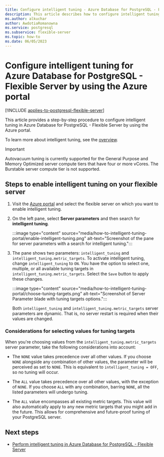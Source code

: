 ```yaml
---
title: Configure intelligent tuning - Azure Database for PostgreSQL - Flexible Server - portal
description: This article describes how to configure intelligent tuning in Azure Database for PostgreSQL Flexible Server through the Azure portal.
ms.author: alkuchar
author: AwdotiaRomanowna
ms.service: postgresql
ms.subservice: flexible-server
ms.topic: how-to
ms.date: 06/05/2023
---
```


# Configure intelligent tuning for Azure Database for PostgreSQL - Flexible Server by using the Azure portal

[!INCLUDE [applies-to-postgresql-flexible-server](../includes/applies-to-postgresql-flexible-server.md)]

This article provides a step-by-step procedure to configure intelligent tuning in Azure Database for PostgreSQL - Flexible Server by using the Azure portal.

To learn more about intelligent tuning, see the [overview](concepts-intelligent-tuning.md).

> [!IMPORTANT]
> Autovacuum tuning is currently supported for the General Purpose and Memory Optimized server compute tiers that have four or more vCores. The Burstable server compute tier is not supported.

## Steps to enable intelligent tuning on your flexible server

1. Visit the [Azure portal](https://portal.azure.com/) and select the flexible server on which you want to enable intelligent tuning.

2. On the left pane, select **Server parameters** and then search for **intelligent tuning**.

   :::image type="content" source="media/how-to-intelligent-tuning-portal/enable-intelligent-tuning.png" alt-text="Screenshot of the pane for server parameters with a search for intelligent tuning.":::

3. The pane shows two parameters: `intelligent_tuning` and `intelligent_tuning.metric_targets`. To activate intelligent tuning, change `intelligent_tuning` to `ON`. You have the option to select one, multiple, or all available tuning targets in `intelligent_tuning.metric_targets`. Select the `Save` button to apply these changes.

   :::image type="content" source="media/how-to-intelligent-tuning-portal/choose-tuning-targets.png" alt-text="Screenshot of Server Parameter blade with tuning targets options.":::

   Both `intelligent_tuning` and `intelligent_tuning.metric_targets` server parameters are dynamic. That is, no server restart is required when their values are changed.

### Considerations for selecting values for tuning targets

When you're choosing values from the `intelligent_tuning.metric_targets` server parameter, take the following considerations into account:

* The `NONE` value takes precedence over all other values. If you choose `NONE` alongside any combination of other values, the parameter will be perceived as set to `NONE`. This is equivalent to `intelligent_tuning = OFF`, so no tuning will occur.

* The `ALL` value takes precedence over all other values, with the exception of `NONE`. If you choose `ALL` with any combination, barring `NONE`, all the listed parameters will undergo tuning.

* The `ALL` value encompasses all existing metric targets. This value will also automatically apply to any new metric targets that you might add in the future. This allows for comprehensive and future-proof tuning of your PostgreSQL server.

## Next steps

- [Perform intelligent tuning in Azure Database for PostgreSQL - Flexible Server](concepts-intelligent-tuning.md)
